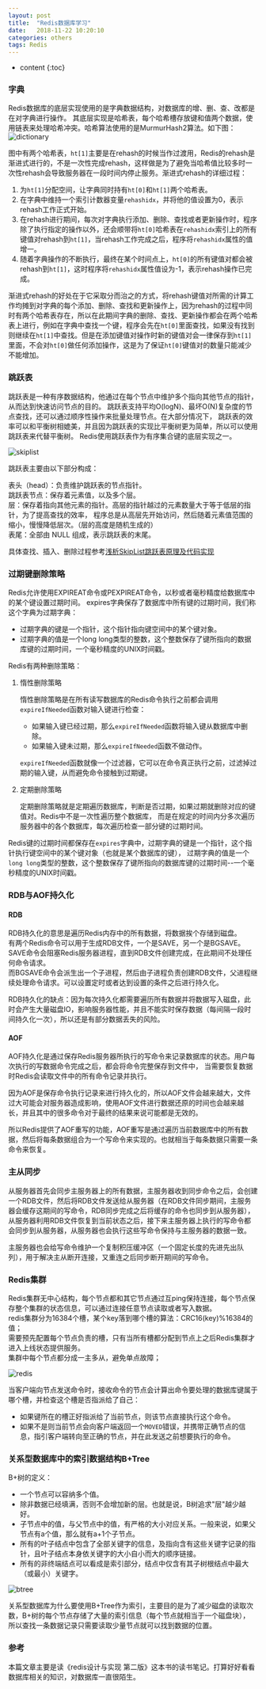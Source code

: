 ```yaml
---
layout: post
title:  "Redis数据库学习"
date:   2018-11-22 10:20:10
categories: others
tags: Redis
---
```


* content
{:toc}

### 字典

Redis数据库的底层实现使用的是字典数据结构，对数据库的增、删、查、改都是在对字典进行操作。
其底层实现是哈希表，每个哈希槽存放键和值两个数据，使用链表来处理哈希冲突。哈希算法使用的是MurmurHash2算法。如下图：   
![dictionary]({{"/css/pics/redis/dictionary.jpg"}})    

图中有两个哈希表，`ht[1]`主要是在rehash的时候当作过渡用，Redis的rehash是渐进式进行的，不是一次性完成rehash，这样做是为了避免当哈希值比较多时一次性rehash会导致服务器在一段时间内停止服务。渐进式rehash的详细过程：   
1. 为`ht[1]`分配空间，让字典同时持有`ht[0]`和`ht[1]`两个哈希表。
2. 在字典中维持一个索引计数器变量`rehashidx`，并将他的值设置为0，表示rehash工作正式开始。
3. 在rehash进行期间，每次对字典执行添加、删除、查找或者更新操作时，程序除了执行指定的操作以外，还会顺带将`ht[0]`哈希表在`rehashidx`索引上的所有键值对rehash到`ht[1]`，当rehash工作完成之后，程序将`rehashidx`属性的值增一。
4. 随着字典操作的不断执行，最终在某个时间点上，`ht[0]`的所有键值对都会被rehash到`ht[1]`，这时程序将`rehashidx`属性值设为-1，表示rehash操作已完成。

渐进式rehash的好处在于它采取分而治之的方式，将rehash键值对所需的计算工作均摊到对字典的每个添加、删除、查找和更新操作上，因为rehash的过程中同时有两个哈希表存在，所以在此期间字典的删除、查找、更新操作都会在两个哈希表上进行，例如在字典中查找一个键，程序会先在`ht[0]`里面查找，如果没有找到则继续在`ht[1]`中查找。但是在添加键值对操作时新的键值对会一律保存到`ht[1]`里面，不会对`ht[0]`做任何添加操作，这是为了保证`ht[0]`键值对的数量只能减少不能增加。

### 跳跃表

跳跃表是一种有序数据结构，他通过在每个节点中维护多个指向其他节点的指针，从而达到快速访问节点的目的。
跳跃表支持平均O(logN)、最坏O(N)复杂度的节点查找，还可以通过顺序性操作来批量处理节点。在大部分情况下，
跳跃表的效率可以和平衡树相媲美，并且因为跳跃表的实现比平衡树更为简单，所以可以使用跳跃表来代替平衡树。
Redis使用跳跃表作为有序集合键的底层实现之一。

![skiplist]({{"/css/pics/redis/skiplist.png"}})   

跳跃表主要由以下部分构成：

表头（head）：负责维护跳跃表的节点指针。   
跳跃表节点：保存着元素值，以及多个层。   
层：保存着指向其他元素的指针。高层的指针越过的元素数量大于等于低层的指针，为了提高查找的效率，  程序总是从高层先开始访问，然后随着元素值范围的缩小，慢慢降低层次。（层的高度是随机生成的）   
表尾：全部由 NULL 组成，表示跳跃表的末尾。   

具体查找、插入、删除过程参考[浅析SkipList跳跃表原理及代码实现](https://blog.csdn.net/ict2014/article/details/17394259)

### 过期键删除策略

Redis允许使用EXPIREAT命令或PEXPIREAT命令，以秒或者毫秒精度给数据库中的某个键设置过期时间。
expires字典保存了数据库中所有键的过期时间，我们称这个字典为过期字典：

* 过期字典的键是一个指针，这个指针指向键空间中的某个键对象。
* 过期字典的值是一个long long类型的整数，这个整数保存了键所指向的数据库键的过期时间，一个毫秒精度的UNIX时间戳。

Redis有两种删除策略：   

1. 惰性删除策略

    惰性删除策略是在所有读写数据库的Redis命令执行之前都会调用`expireIfNeeded`函数对输入键进行检查：

    * 如果输入键已经过期，那么`expireIfNeeded`函数将输入键从数据库中删除。
    * 如果输入键未过期，那么`expireIfNeeded`函数不做动作。

    `expireIfNeeded`函数就像一个过滤器，它可以在命令真正执行之前，过滤掉过期的输入键，从而避免命令接触到过期键。

2. 定期删除策略

    定期删除策略就是定期遍历数据库，判断是否过期，如果过期就删除对应的键值对。Redis中不是一次性遍历整个数据库，
    而是在规定的时间内分多次遍历服务器中的各个数据库，每次遍历检查一部分键的过期时间。

Redis键的过期时间都保存在`expires`字典中，过期字典的键是一个指针，这个指针执行键空间中的某个键对象（也就是某个数据库的键），
过期字典的值是一个`long long`类型的整数，这个整数保存了键所指向的数据库键的过期时间--一个毫秒精度的UNIX时间戳。

### RDB与AOF持久化

#### RDB

RDB持久化的意思是遍历Redis内存中的所有数据，将数据挨个存储到磁盘。   
有两个Redis命令可以用于生成RDB文件，一个是SAVE，另一个是BGSAVE。SAVE命令会阻塞Redis服务器进程，直到RDB文件创建完成，在此期间不处理任何命令请求。   
而BGSAVE命令会派生出一个子进程，然后由子进程负责创建RDB文件，父进程继续处理命令请求。可以设置定时或者达到设置的条件之后进行持久化。

RDB持久化的缺点：因为每次持久化都需要遍历所有数据并将数据写入磁盘，此时会产生大量磁盘IO，影响服务器性能，并且不能实时保存数据（每间隔一段时间持久化一次），所以还是有部分数据丢失的风险。

#### AOF

AOF持久化是通过保存Redis服务器所执行的写命令来记录数据库的状态。用户每次执行的写数据命令完成之后，都会将命令完整保存到文件中，
当需要恢复数据时Redis会读取文件中的所有命令记录并执行。   

因为AOF是保存命令执行记录来进行持久化的，所以AOF文件会越来越大，文件过大可能会对服务器造成影响，使用AOF文件进行数据还原的时间也会越来越长，并且其中的很多命令对于最终的结果来说可能都是无效的。   

所以Redis提供了AOF重写的功能，AOF重写是通过遍历当前数据库中的所有数据，然后将每条数据组合为一个写命令来实现的。也就相当于每条数据只需要一条命令来恢复。   

### 主从同步

从服务器首先会同步主服务器上的所有数据，主服务器收到同步命令之后，会创建一个RDB文件，然后将RDB文件发送给从服务器（在RDB文件同步期间，主服务器会缓存这期间的写命令，RDB同步完成之后将缓存的命令也同步到从服务器），
从服务器利用RDB文件恢复到当前状态之后，接下来主服务器上执行的写命令都会同步到从服务器，从服务器也会执行这些写命令保持与主服务器的数据一致。   

主服务器也会给写命令维护一个复制积压缓冲区（一个固定长度的先进先出队列），用于解决主从断开连接，又重连之后同步断开期间的写命令。

### Redis集群

Redis集群无中心结构，每个节点都和其它节点通过互ping保持连接，每个节点保存整个集群的状态信息，可以通过连接任意节点读取或者写入数据。   
redis集群分为16384个槽，某个key落到哪个槽的算法：CRC16(key)%16384的值；   
需要预先配置每个节点负责的槽，只有当所有槽都分配到节点上之后Redis集群才进入上线状态提供服务。   
集群中每个节点都分成一主多从，避免单点故障；

![redis]({{"/css/pics/redis/redis.jpg"}})

当客户端向节点发送命令时，接收命令的节点会计算出命令要处理的数据库键属于哪个槽，并检查这个槽是否指派给了自己：

* 如果键所在的槽正好指派给了当前节点，则该节点直接执行这个命令。
* 如果不是则当前节点会向客户端返回一个`MOVED`错误，并携带正确节点的信息，指引客户端转向至正确的节点，并在此发送之前想要执行的命令。


### 关系型数据库中的索引数据结构B+Tree

B+树的定义：   
* 一个节点可以容纳多个值。
* 除非数据已经填满，否则不会增加新的层。也就是说，B树追求"层"越少越好。
* 子节点中的值，与父节点中的值，有严格的大小对应关系。一般来说，如果父节点有a个值，那么就有a+1个子节点。
* 所有的叶子结点中包含了全部关键字的信息，及指向含有这些关键字记录的指针，且叶子结点本身依关键字的大小自小而大的顺序链接。
* 所有的非终端结点可以看成是索引部分，结点中仅含有其子树根结点中最大（或最小）关键字。

![btree]({{"/css/pics/redis/btree.png"}})

关系型数据库为什么要使用B+Tree作为索引，主要目的是为了减少磁盘的读取次数，B+树的每个节点存储了大量的索引信息（每个节点就相当于一个磁盘块），
所以查找一条数据记录只需要读取少量节点就可以找到数据的位置。

### 参考

本篇文章主要是读《redis设计与实现 第二版》这本书的读书笔记。打算好好看看数据库相关的知识，对数据库一直很陌生。
